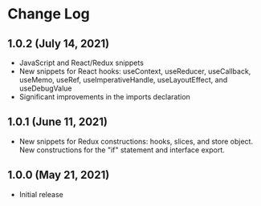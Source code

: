 # Change Log

## 1.0.2 (July 14, 2021)
* JavaScript and React/Redux snippets
* New snippets for React hooks: useContext, useReducer, useCallback, useMemo, useRef, useImperativeHandle, useLayoutEffect, and useDebugValue
* Significant improvements in the imports declaration

## 1.0.1 (June 11, 2021)
* New snippets for Redux constructions: hooks, slices, and store object.  New constructions for the "if" statement and interface export.

## 1.0.0 (May 21, 2021)
* Initial release

